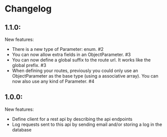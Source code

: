 # Changelog

## 1.1.0:

New features:
  * There is a new type of Parameter: enum. #2
  * You can now allow extra fields in an ObjectParameter. #3
  * You can now define a global suffix to the route url. It works like the global prefix. #3
  * When defining your routes, previously you could only use an ObjectParameter as the base type (using a associative array). You can now also use any kind of Parameter. #4

## 1.0.0:

New features:
  * Define client for a rest api by describing the api endpoints
  * Log requests sent to this api by sending email and/or storing a log in the database

